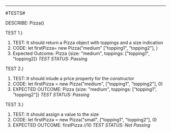 

---
#TESTS#

DESCRIBE: Pizza()

TEST 1.)

1. TEST: It should return a Pizza object with toppings and a size indication
1. CODE: let firstPizza= new Pizza("medium" ["topping1", "topping2"], )
1. Expected Outcome: Pizza {size: "medium", toppings: ["topping1", "topping2]}
_TEST STATUS: Passing_


TEST 2.)

1. TEST: It should inlude a price property for the constructor
1. CODE: let firstPizza =  new Pizza("medium", ["topping1", "topping2"], 0)
1. EXPECTED OUTCOME: Pizza {size: "medium", toppings: ["topping1", "topping2"]}
_TEST STATUS: Passing_

TEST 3.)

1. TEST: It should assign a value to the size
1. CODE: let firstPizza =  new Pizza("small", ["topping1", "topping2"], 0)
1. EXPECTED OUTCOME: firstPizza //10
_TEST STATUS: Not Passing_